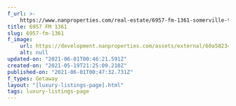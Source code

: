 ```yaml
---
f_url: >-
    https://www.nanproperties.com/real-estate/6957-fm-1361-somerville-tx-77879/17703780/102034046
title: 6957 FM 1361
slug: 6957-fm-1361
f_image:
    url: https://development.nanproperties.com/assets/external/60a58234b2c6dc43cd1406ef_img-1.jpeg
    alt: null
updated-on: "2021-06-01T00:46:21.591Z"
created-on: "2021-05-19T21:25:09.210Z"
published-on: "2021-06-01T00:47:32.731Z"
f_types: Getaway
layout: "[luxury-listings-page].html"
tags: luxury-listings-page
---
```

